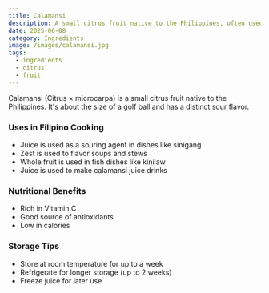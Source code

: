 ```yaml
---
title: Calamansi
description: A small citrus fruit native to the Philippines, often used in cooking and beverages
date: 2025-06-08
category: Ingredients
image: /images/calamansi.jpg
tags:
  - ingredients
  - citrus
  - fruit
---
```


Calamansi (Citrus × microcarpa) is a small citrus fruit native to the Philippines. It's about the size of a golf ball and has a distinct sour flavor.

### Uses in Filipino Cooking

- Juice is used as a souring agent in dishes like sinigang
- Zest is used to flavor soups and stews
- Whole fruit is used in fish dishes like kinilaw
- Juice is used to make calamansi juice drinks

### Nutritional Benefits

- Rich in Vitamin C
- Good source of antioxidants
- Low in calories

### Storage Tips

- Store at room temperature for up to a week
- Refrigerate for longer storage (up to 2 weeks)
- Freeze juice for later use
